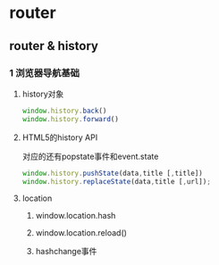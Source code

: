 # router

## router & history

### 1 浏览器导航基础

1. history对象

    ```javascript
    window.history.back()
    window.history.forward()
    ```

2. HTML5的history API

    对应的还有popstate事件和event.state

    ```javascript
    window.history.pushState(data,title [,title])
    window.history.replaceState(data,title [,url]);
    ```

3. location

    1. window.location.hash
    
    2. window.location.reload()
    
    3. hashchange事件